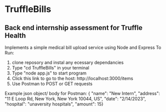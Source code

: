 # TruffleBills
## Back end internship assessment for Truffle Health 
Implements a simple medical bill upload service using Node and Express
To Run:
1. clone reposory and instal any ecessary dependancies 
1. Type "cd TruffleBills" in your terminal
2. Type "node app.js" to start program
3. Click this link to go to the host: http://localhost:3000/items
4. Use Postman to POST or GET requests

Example json object/ body for Postman:
          { "name": "New Intern", "address": "11 E Loop Rd, New York, New York 10044, US", "date": "2/14/2023", "hospital": "unaversity hospitals", "amount":  15}
